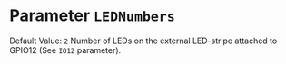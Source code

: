 # Parameter `LEDNumbers`
Default Value: `2`
Number of LEDs on the external LED-stripe attached to GPIO12 (See `IO12` parameter).
